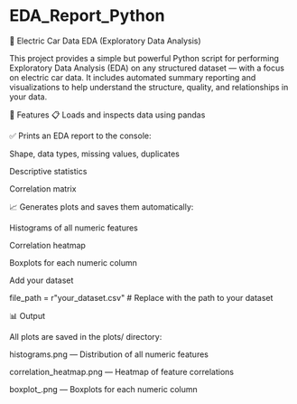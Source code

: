 # EDA_Report_Python

🔎 Electric Car Data EDA (Exploratory Data Analysis)

This project provides a simple but powerful Python script for performing Exploratory Data Analysis (EDA) on any structured dataset — with a focus on electric car data. It includes automated summary reporting and visualizations to help understand the structure, quality, and relationships in your data.

📌 Features
📋 Loads and inspects data using pandas

✅ Prints an EDA report to the console:

Shape, data types, missing values, duplicates

Descriptive statistics

Correlation matrix

📈 Generates plots and saves them automatically:

Histograms of all numeric features

Correlation heatmap

Boxplots for each numeric column

Add your dataset

file_path = r"your_dataset.csv"  # Replace with the path to your dataset

📊 Output

All plots are saved in the plots/ directory:

histograms.png — Distribution of all numeric features

correlation_heatmap.png — Heatmap of feature correlations

boxplot_<feature>.png — Boxplots for each numeric column

